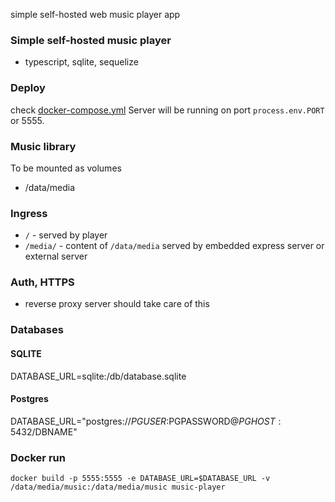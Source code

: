 simple self-hosted web music player app

### Simple self-hosted music player

- typescript, sqlite, sequelize


### Deploy

check [docker-compose.yml](docker-compose.yml)
Server will be running on port `process.env.PORT` or 5555.


### Music library
To be mounted as volumes

- /data/media

### Ingress

- `/` - served by player
- `/media/` - content of `/data/media` served by embedded express server or external server

### Auth, HTTPS
- reverse proxy server should take care of this


### Databases

#### SQLITE

DATABASE_URL=sqlite:/db/database.sqlite

#### Postgres

DATABASE_URL="postgres://$PGUSER:$PGPASSWORD@$PGHOST:5432/$DBNAME"


### Docker run

```
docker build -p 5555:5555 -e DATABASE_URL=$DATABASE_URL -v /data/media/music:/data/media/music music-player
```

